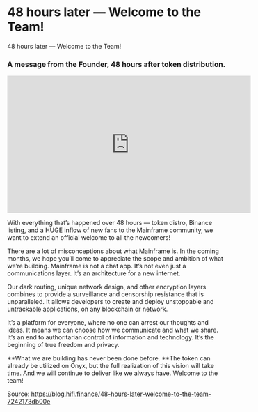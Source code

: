 
# 48 hours later — Welcome to the Team!

48 hours later — Welcome to the Team!

### A message from the Founder, 48 hours after token distribution.

<center><iframe width="560" height="315" src="https://www.youtube.com/embed/afILKu_1-r4" frameborder="0" allowfullscreen></iframe></center>

With everything that’s happened over 48 hours — token distro, Binance listing, and a HUGE inflow of new fans to the Mainframe community, we want to extend an official welcome to all the newcomers!

There are a lot of misconceptions about what Mainframe is. In the coming months, we hope you’ll come to appreciate the scope and ambition of what we’re building. Mainframe is not a chat app. It’s not even just a communications layer. It’s an architecture for a new internet.

Our dark routing, unique network design, and other encryption layers combines to provide a surveillance and censorship resistance that is unparalleled. It allows developers to create and deploy unstoppable and untrackable applications, on any blockchain or network.

It’s a platform for everyone, where no one can arrest our thoughts and ideas. It means we can choose how we communicate and what we share. It’s an end to authoritarian control of information and technology. It’s the beginning of true freedom and privacy.

**What we are building has never been done before. **The token can already be utilized on Onyx, but the full realization of this vision will take time. And we will continue to deliver like we always have. Welcome to the team!


Source: https://blog.hifi.finance/48-hours-later-welcome-to-the-team-7242173db00e
